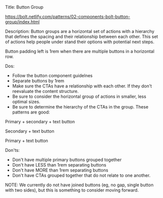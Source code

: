 Title: Button Group

https://bolt.netlify.com/patterns/02-components-bolt-button-group/index.html

Description:
Button groups are a  horizontal set of actions with a hierarchy that defines the spacing and their relationship between each other. This set of actions help people under stand their options with potential next steps.

Button padding left is 1rem when there are multiple buttons in a horizontal row.

Dos:
* Follow the button component guidelnes
* Separate buttons by 1rem
* Make sure the CTAs have a relationship with each other. If they don't reevaluate the content structure.
* Be sure to consider the horizontal group of actions in smaller, less optimal sizes.
* Be sure to determine the hierarchy of the CTAs in the group. These patterns are good:

Primary + secondary + text button

Secondary + text button

Primary + text button

Don'ts:
* Don't have multiple primary buttons grouped together
* Don't have LESS than 1rem separating buttons
* Don't have MORE than 1rem separating buttons
* Don't have CTAs grouped together that do not relate to one another.

NOTE: We currently do not have joined buttons (eg, no gap, single button with two sides), but this is something to consider moving forward.
